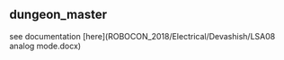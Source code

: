 
## dungeon_master
see documentation [here](ROBOCON_2018/Electrical/Devashish/LSA08 analog mode.docx)
